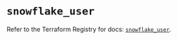 # `snowflake_user`

Refer to the Terraform Registry for docs: [`snowflake_user`](https://registry.terraform.io/providers/snowflake-labs/snowflake/0.98.0/docs/resources/user).
